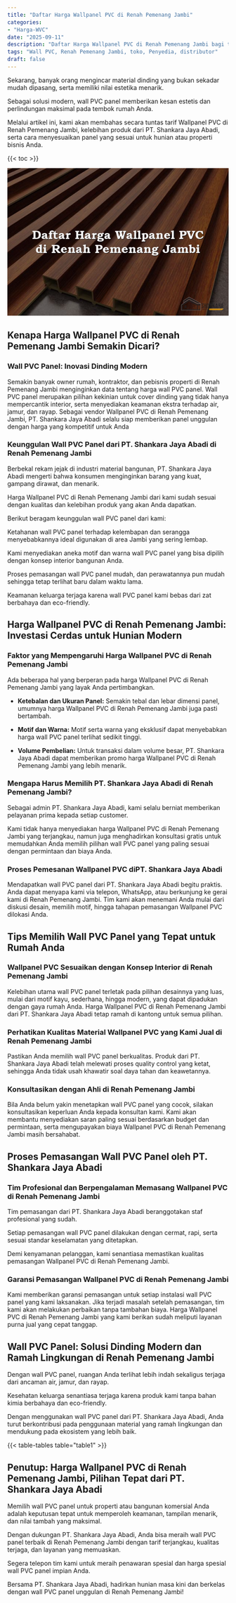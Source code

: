 ```yaml
---
title: "Daftar Harga Wallpanel PVC di Renah Pemenang Jambi"
categories: 
- "Harga-WVC"
date: "2025-09-11"
description: "Daftar Harga Wallpanel PVC di Renah Pemenang Jambi bagi tempat tinggal, perkantoran, serta toko. Material berkualitas, pilihan motif, warna modern, dengan jasa pemasangan ditangani oleh tenaga ahli berpengalaman serta garansi resmi!|Jasa distribusi Wallpanel PVC di Renah Pemenang Jambi bagi keperluan tempat tinggal, office, maupun ritel, dengan produk unggulan dan pemasangan oleh tim ahli dan garansi resmi.|Solusi Wallpanel PVC di Renah Pemenang Jambi yang andal bagi hunian, perkantoran, dan ritel, dengan produk unggulan dan pemasangan ditangani oleh tenaga ahli profesional serta garansi resmi.|Distribusi Wallpanel PVC di Renah Pemenang Jambi bagi tempat tinggal, kantor, dan gerai, beserta produk unggulan dan instalasi ditangani oleh teknisi profesional, lengkap beserta garansi resmi.}"
tags: "Wall PVC, Renah Pemenang Jambi, toko, Penyedia, distributor"
draft: false
---
```


Sekarang, banyak orang mengincar material dinding yang bukan sekadar mudah dipasang, serta memiliki nilai estetika menarik.

Sebagai solusi modern, wall PVC panel memberikan kesan estetis dan perlindungan maksimal pada tembok rumah Anda.

Melalui artikel ini, kami akan membahas secara tuntas tarif Wallpanel PVC di Renah Pemenang Jambi, kelebihan produk dari PT. Shankara Jaya Abadi, serta cara menyesuaikan panel yang sesuai untuk hunian atau properti bisnis Anda.

{{< toc >}}

![Daftar Harga Wallpanel PVC di Renah Pemenang Jambi](/images/Harga-WVC/Daftar-Harga-Wallpanel-PVC-di-Renah-Pemenang-Jambi.png)


## Kenapa Harga Wallpanel PVC di Renah Pemenang Jambi Semakin Dicari?

### Wall PVC Panel: Inovasi Dinding Modern

Semakin banyak owner rumah, kontraktor, dan pebisnis properti di Renah Pemenang Jambi menginginkan data tentang harga wall PVC panel. Wall PVC panel merupakan pilihan kekinian untuk cover dinding yang tidak hanya mempercantik interior, serta menyediakan keamanan ekstra terhadap air, jamur, dan rayap. Sebagai vendor Wallpanel PVC di Renah Pemenang Jambi, PT. Shankara Jaya Abadi selalu siap memberikan panel unggulan dengan harga yang kompetitif untuk Anda

### Keunggulan Wall PVC Panel dari PT. Shankara Jaya Abadi di Renah Pemenang Jambi

Berbekal rekam jejak di industri material bangunan, PT. Shankara Jaya Abadi mengerti bahwa konsumen menginginkan barang yang kuat, gampang dirawat, dan menarik.

Harga Wallpanel PVC di Renah Pemenang Jambi dari kami sudah sesuai dengan kualitas dan kelebihan produk yang akan Anda dapatkan.

Berikut beragam keunggulan wall PVC panel dari kami:

Ketahanan wall PVC panel terhadap kelembapan dan serangga menyebabkannya ideal digunakan di area Jambi yang sering lembap.

Kami menyediakan aneka motif dan warna wall PVC panel yang bisa dipilih dengan konsep interior bangunan Anda.

Proses pemasangan wall PVC panel mudah, dan perawatannya pun mudah sehingga tetap terlihat baru dalam waktu lama.

Keamanan keluarga terjaga karena wall PVC panel kami bebas dari zat berbahaya dan eco-friendly.

## Harga Wallpanel PVC di Renah Pemenang Jambi: Investasi Cerdas untuk Hunian Modern

### Faktor yang Mempengaruhi Harga Wallpanel PVC di Renah Pemenang Jambi

Ada beberapa hal yang berperan pada harga Wallpanel PVC di Renah Pemenang Jambi yang layak Anda pertimbangkan.

- **Ketebalan dan Ukuran Panel:** Semakin tebal dan lebar dimensi panel, umumnya harga Wallpanel PVC di Renah Pemenang Jambi juga pasti bertambah.

- **Motif dan Warna:** Motif serta warna yang eksklusif dapat menyebabkan harga wall PVC panel terlihat sedikit tinggi.

- **Volume Pembelian:** Untuk transaksi dalam volume besar, PT. Shankara Jaya Abadi dapat memberikan promo harga Wallpanel PVC di Renah Pemenang Jambi yang lebih menarik.

### Mengapa Harus Memilih PT. Shankara Jaya Abadi di Renah Pemenang Jambi?

Sebagai admin PT. Shankara Jaya Abadi, kami selalu berniat memberikan pelayanan prima kepada setiap customer.

Kami tidak hanya menyediakan harga Wallpanel PVC di Renah Pemenang Jambi yang terjangkau, namun juga menghadirkan konsultasi gratis untuk memudahkan Anda memilih pilihan wall PVC panel yang paling sesuai dengan permintaan dan biaya Anda.

### Proses Pemesanan Wallpanel PVC diPT. Shankara Jaya Abadi

Mendapatkan wall PVC panel dari PT. Shankara Jaya Abadi begitu praktis. Anda dapat menyapa kami via telepon, WhatsApp, atau berkunjung ke gerai kami di Renah Pemenang Jambi. Tim kami akan menemani Anda mulai dari diskusi desain, memilih motif, hingga tahapan pemasangan Wallpanel PVC dilokasi Anda.

## Tips Memilih Wall PVC Panel yang Tepat untuk Rumah Anda

### Wallpanel PVC Sesuaikan dengan Konsep Interior di Renah Pemenang Jambi

Kelebihan utama wall PVC panel terletak pada pilihan desainnya yang luas, mulai dari motif kayu, sederhana, hingga modern, yang dapat dipadukan dengan gaya rumah Anda. Harga Wallpanel PVC di Renah Pemenang Jambi dari PT. Shankara Jaya Abadi tetap ramah di kantong untuk semua pilihan.

### Perhatikan Kualitas Material Wallpanel PVC yang Kami Jual di Renah Pemenang Jambi

Pastikan Anda memilih wall PVC panel berkualitas. Produk dari PT. Shankara Jaya Abadi telah melewati proses quality control yang ketat, sehingga Anda tidak usah khawatir soal daya tahan dan keawetannya.

### Konsultasikan dengan Ahli di Renah Pemenang Jambi

Bila Anda belum yakin menetapkan wall PVC panel yang cocok, silakan konsultasikan keperluan Anda kepada konsultan kami. Kami akan membantu menyediakan saran paling sesuai berdasarkan budget dan permintaan, serta mengupayakan biaya Wallpanel PVC di Renah Pemenang Jambi masih bersahabat.

## Proses Pemasangan Wall PVC Panel oleh PT. Shankara Jaya Abadi

### Tim Profesional dan Berpengalaman Memasang Wallpanel PVC di Renah Pemenang Jambi

Tim pemasangan dari PT. Shankara Jaya Abadi beranggotakan staf profesional yang sudah.

Setiap pemasangan wall PVC panel dilakukan dengan cermat, rapi, serta sesuai standar keselamatan yang ditetapkan.

Demi kenyamanan pelanggan, kami senantiasa memastikan kualitas pemasangan Wallpanel PVC di Renah Pemenang Jambi.

### Garansi Pemasangan Wallpanel PVC di Renah Pemenang Jambi

Kami memberikan garansi pemasangan untuk setiap instalasi wall PVC panel yang kami laksanakan. Jika terjadi masalah setelah pemasangan, tim kami akan melakukan perbaikan tanpa tambahan biaya. Harga Wallpanel PVC di Renah Pemenang Jambi yang kami berikan sudah meliputi layanan purna jual yang cepat tanggap.

## Wall PVC Panel: Solusi Dinding Modern dan Ramah Lingkungan di Renah Pemenang Jambi

Dengan wall PVC panel, ruangan Anda terlihat lebih indah sekaligus terjaga dari ancaman air, jamur, dan rayap.

Kesehatan keluarga senantiasa terjaga karena produk kami tanpa bahan kimia berbahaya dan eco-friendly.

Dengan menggunakan wall PVC panel dari PT. Shankara Jaya Abadi, Anda turut berkontribusi pada penggunaan material yang ramah lingkungan dan mendukung pada ekosistem yang lebih baik.

{{< table-tables table="table1" >}}

## Penutup: Harga Wallpanel PVC di Renah Pemenang Jambi, Pilihan Tepat dari PT. Shankara Jaya Abadi

Memilih wall PVC panel untuk properti atau bangunan komersial Anda adalah keputusan tepat untuk memperoleh keamanan, tampilan menarik, dan nilai tambah yang maksimal.

Dengan dukungan PT. Shankara Jaya Abadi, Anda bisa meraih wall PVC panel terbaik di Renah Pemenang Jambi dengan tarif terjangkau, kualitas terjaga, dan layanan yang memuaskan.

Segera telepon tim kami untuk meraih penawaran spesial dan harga spesial wall PVC panel impian Anda.

Bersama PT. Shankara Jaya Abadi, hadirkan hunian masa kini dan berkelas dengan wall PVC panel unggulan di Renah Pemenang Jambi!
